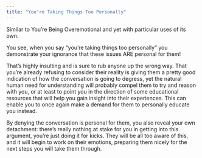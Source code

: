 ```yaml
---
title: "You're Taking Things Too Personally"
---
```


Similar to You’re Being Overemotional and yet with particular uses of its own.

You see, when you say “you’re taking things too personally” you demonstrate your ignorance that these issues ARE personal for them!

That’s highly insulting and is sure to rub anyone up the wrong way. That you’re already refusing to consider their reality is giving them a pretty good indication of how the conversation is going to degress, yet the natural human need for understanding will probably compel them to try and reason with you, or at least to point you in the direction of some educational resources that will help you gain insight into their experiences. This can enable you to once again make a demand for them to personally educate you instead.

By denying the conversation is personal for them, you also reveal your own detachment: there’s really nothing at stake for you in getting into this argument, you’re just doing it for kicks. They will be all too aware of this, and it will begin to work on their emotions, preparing them nicely for the next steps you will take them through.
